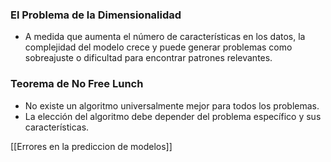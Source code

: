 ### **El Problema de la Dimensionalidad**

- A medida que aumenta el número de características en los datos, la complejidad del modelo crece y puede generar problemas como sobreajuste o dificultad para encontrar patrones relevantes.

### **Teorema de No Free Lunch**

- No existe un algoritmo universalmente mejor para todos los problemas.
- La elección del algoritmo debe depender del problema específico y sus características.

[[Errores en la prediccion de modelos]]